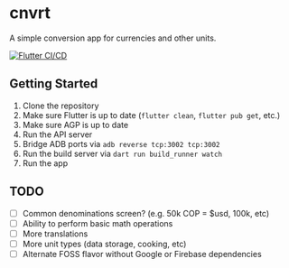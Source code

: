 # cnvrt

A simple conversion app for currencies and other units.

[![Flutter CI/CD](https://github.com/wesleybliss/cnvrt/actions/workflows/ci-cd.yml/badge.svg)](https://github.com/wesleybliss/cnvrt/actions/workflows/ci-cd.yml)

## Getting Started

1. Clone the repository
2. Make sure Flutter is up to date (`flutter clean`, `flutter pub get`, etc.)
3. Make sure AGP is up to date
4. Run the API server
5. Bridge ADB ports via `adb reverse tcp:3002 tcp:3002`
6. Run the build server via `dart run build_runner watch`
7. Run the app


## TODO

* [ ] Common denominations screen? (e.g. 50k COP = $usd, 100k, etc)
* [ ] Ability to perform basic math operations
* [ ] More translations
* [ ] More unit types (data storage, cooking, etc)
* [ ] Alternate FOSS flavor without Google or Firebase dependencies
